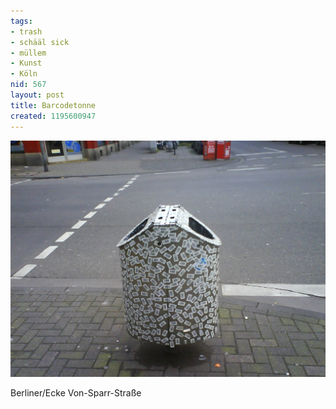 ```yaml
---
tags:
- trash
- schääl sick
- müllem
- Kunst
- Köln
nid: 567
layout: post
title: Barcodetonne
created: 1195600947
---
```

<img alt="Barcodetonne" src="/assets/imgs/dsc00104.jpg" ><p>Berliner/Ecke Von-Sparr-Straße</p>
